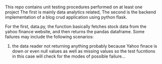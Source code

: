 This repo contains unit testing procedures performed on at least one project
The first is mainly data analytics related,
The second is the backend implementation of a blog crud application using python flask.
 
 For the first, data.py, the function basically fetches stock data from the yahoo finance website, and then returns the pandas dataframe.
 Some failures may include the following scenarios:
 1. the data reader not returning anything probably because Yahoo finace is down or even null values as well as missing values so the test fucntions in this case will check for the modes of possible failure...

 